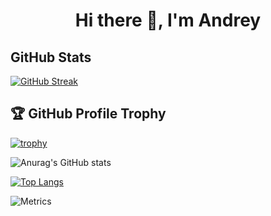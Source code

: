<h1 align="center">Hi there 👋, I'm Andrey</h1>

<h2>GitHub Stats</h2>

[![GitHub Streak](https://streak-stats.demolab.com?user=andreyboev&theme=dark&border_radius=8.2&card_width=531)](https://git.io/streak-stats)

<h2>🏆 GitHub Profile Trophy</h2>

[![trophy](https://github-profile-trophy.vercel.app/?username=andreyboev&theme=onedark&no-bg=true&margin-w=5)](https://github.com/ryo-ma/github-profile-trophy)

![Anurag's GitHub stats](https://github-readme-stats.vercel.app/api?username=andreyboev&show_icons=true&theme=dark)

[![Top Langs](https://github-readme-stats.vercel.app/api/top-langs/?username=andreyboev&langs_count=20)](https://github.com/anuraghazra/github-readme-stats)

![Metrics](https://metrics.lecoq.io/andreyboev?template=classic&isocalendar=1&languages=1&lines=1&habits=1&people=1&repositories=1&achievements=1&traffic=1&skyline=1&wakatime=1&base=header%2C%20activity%2C%20community%2C%20repositories%2C%20metadata&base.indepth=false&base.hireable=false&base.skip=false&repositories.batch=100&repositories.forks=false&repositories.affiliations=owner&isocalendar=false&isocalendar.duration=full-year&languages=false&languages.limit=8&languages.threshold=0%25&languages.other=false&languages.colors=github&languages.sections=most-used&languages.indepth=true&languages.analysis.timeout=15&languages.analysis.timeout.repositories=7.5&languages.categories=markup%2C%20programming&languages.recent.categories=markup%2C%20programming&languages.recent.load=300&languages.recent.days=14&lines=false&lines.sections=repositories&lines.repositories.limit=6&lines.history.limit=1&lines.delay=0&habits=false&habits.from=200&habits.days=14&habits.facts=true&habits.charts=false&habits.charts.type=classic&habits.trim=false&habits.languages.limit=8&habits.languages.threshold=0%25&people=false&people.limit=24&people.identicons=false&people.identicons.hide=false&people.size=28&people.types=followers%2C%20following&people.shuffle=false&repositories=false&repositories.pinned=0&repositories.starred=0&repositories.random=0&repositories.order=featured%2C%20pinned%2C%20starred%2C%20random&achievements=false&achievements.threshold=C&achievements.secrets=true&achievements.display=detailed&achievements.limit=0&traffic=false&skyline=false&skyline.year=2023&skyline.frames=60&skyline.quality=1&skyline.compatibility=false&skyline.settings=%7B%0A%20%20%22url%22%3A%20%22https%3A%2F%2Fskyline.github.com%2F%24%7Blogin%7D%2F%24%7Byear%7D%22%2C%0A%20%20%22ready%22%3A%20%22%5B...document.querySelectorAll('span')%5D.map(span%20%3D%3E%20span.innerText).includes('Share%20on%20Twitter')%22%2C%0A%20%20%22wait%22%3A%201%2C%0A%20%20%22hide%22%3A%20%22button%2C%20footer%2C%20a%22%0A%7D%0A&wakatime=false&wakatime.url=https%3A%2F%2Fwakatime.com&wakatime.user=current&wakatime.sections=time%2C%20projects%2C%20projects-graphs%2C%20languages%2C%20languages-graphs%2C%20editors%2C%20os&wakatime.days=7&wakatime.limit=5&wakatime.languages.other=false&wakatime.repositories.visibility=all&config.timezone=Europe%2FMoscow)
